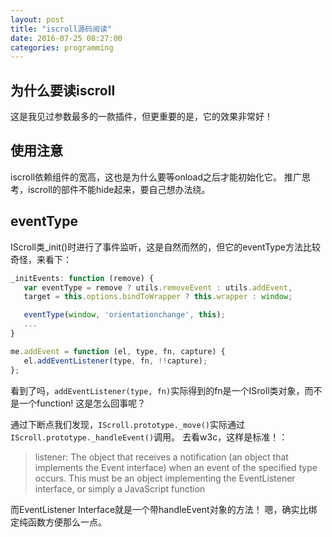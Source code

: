 ```yaml
---
layout: post
title: "iscroll源码阅读"
date: 2016-07-25 08:27:00
categories: programming
---
```


## 为什么要读iscroll

这是我见过参数最多的一款插件，但更重要的是，它的效果非常好！

## 使用注意

iscroll依赖组件的宽高，这也是为什么要等onload之后才能初始化它。
推广思考，iscroll的部件不能hide起来，要自己想办法绕。

## eventType

IScroll类_init()时进行了事件监听，这是自然而然的，但它的eventType方法比较奇怪，来看下：

```javascript
_initEvents: function (remove) {
   var eventType = remove ? utils.removeEvent : utils.addEvent,
   target = this.options.bindToWrapper ? this.wrapper : window;

   eventType(window, 'orientationchange', this);
   ...
}

me.addEvent = function (el, type, fn, capture) {
   el.addEventListener(type, fn, !!capture);
};
```

看到了吗，`addEventListener(type, fn)`实际得到的fn是一个ISroll类对象，而不是一个function!
这是怎么回事呢？

通过下断点我们发现，`IScroll.prototype._move()`实际通过`IScroll.prototype._handleEvent()`调用。
去看w3c，这样是标准！：

>listener: The object that receives a notification (an object that implements the Event interface) when an event of the specified type occurs. This must be an object implementing the EventListener interface, or simply a JavaScript function

而EventListener Interface就是一个带handleEvent对象的方法！
嗯，确实比绑定纯函数方便那么一点。
